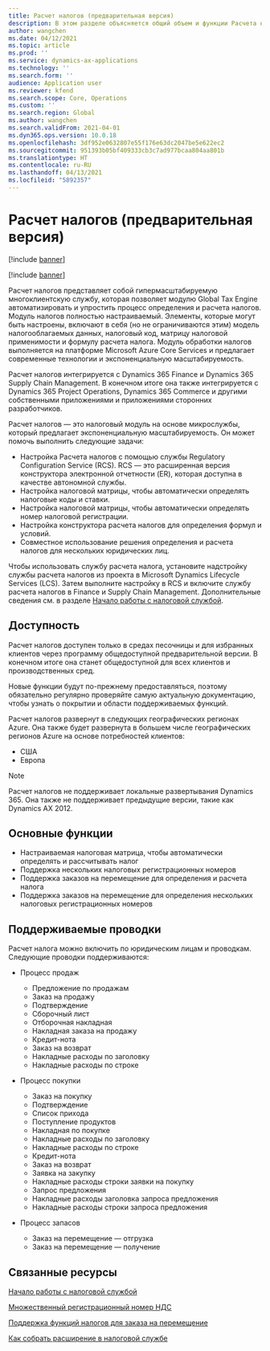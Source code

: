 ```yaml
---
title: Расчет налогов (предварительная версия)
description: В этом разделе объясняется общий объем и функции Расчета налогов.
author: wangchen
ms.date: 04/12/2021
ms.topic: article
ms.prod: ''
ms.service: dynamics-ax-applications
ms.technology: ''
ms.search.form: ''
audience: Application user
ms.reviewer: kfend
ms.search.scope: Core, Operations
ms.custom: ''
ms.search.region: Global
ms.author: wangchen
ms.search.validFrom: 2021-04-01
ms.dyn365.ops.version: 10.0.18
ms.openlocfilehash: 3df952e0632807e55f176e63dc2047be5e622ec2
ms.sourcegitcommit: 951393b05bf409333cb3c7ad977bcaa804aa801b
ms.translationtype: HT
ms.contentlocale: ru-RU
ms.lasthandoff: 04/13/2021
ms.locfileid: "5892357"
---
```

# <a name="tax-calculation-preview"></a>Расчет налогов (предварительная версия)

[!include [banner](../includes/banner.md)]

[!include [banner](../includes/preview-banner.md)]

Расчет налогов представляет собой гипермасштабируемую многоклиентскую службу, которая позволяет модулю Global Tax Engine автоматизировать и упростить процесс определения и расчета налогов. Модуль налогов полностью настраиваемый. Элементы, которые могут быть настроены, включают в себя (но не ограничиваются этим) модель налогооблагаемых данных, налоговый код, матрицу налоговой применимости и формулу расчета налога. Модуль обработки налогов выполняется на платформе Microsoft Azure Core Services и предлагает современные технологии и экспоненциальную масштабируемость.

Расчет налогов интегрируется с Dynamics 365 Finance и Dynamics 365 Supply Chain Management. В конечном итоге она также интегрируется с Dynamics 365 Project Operations, Dynamics 365 Commerce и другими собственными приложениями и приложениями сторонних разработчиков.

Расчет налогов — это налоговый модуль на основе микрослужбы, который предлагает экспоненциальную масштабируемость. Он может помочь выполнить следующие задачи:

- Настройка Расчета налогов с помощью службы Regulatory Configuration Service (RCS). RCS — это расширенная версия конструктора электронной отчетности (ER), которая доступна в качестве автономной службы.
- Настройка налоговой матрицы, чтобы автоматически определять налоговые коды и ставки.
- Настройка налоговой матрицы, чтобы автоматически определять номер налоговой регистрации.
- Настройка конструктора расчета налогов для определения формул и условий.
- Совместное использование решения определения и расчета налогов для нескольких юридических лиц.

Чтобы использовать службу расчета налога, установите надстройку службы расчета налогов из проекта в Microsoft Dynamics Lifecycle Services (LCS). Затем выполните настройку в RCS и включите службу расчета налогов в Finance и Supply Chain Management. Дополнительные сведения см. в разделе [Начало работы с налоговой службой](./global-get-started-with-tax-calculation-service.md).

## <a name="availability"></a>Доступность

Расчет налогов доступен только в средах песочницы и для избранных клиентов через программу общедоступной предварительной версии. В конечном итоге она станет общедоступной для всех клиентов и производственных сред.

Новые функции будут по-прежнему предоставляться, поэтому обязательно регулярно проверяйте самую актуальную документацию, чтобы узнать о покрытии и области поддерживаемых функций.

Расчет налогов развернут в следующих географических регионах Azure. Она также будет развернута в большем числе географических регионов Azure на основе потребностей клиентов:

- США
- Европа

> [!NOTE]
> Расчет налогов не поддерживает локальные развертывания Dynamics 365. Она также не поддерживает предыдущие версии, такие как Dynamics AX 2012.

## <a name="feature-highlights"></a>Основные функции

- Настраиваемая налоговая матрица, чтобы автоматически определять и рассчитывать налог
- Поддержка нескольких налоговых регистрационных номеров
- Поддержка заказов на перемещение для определения и расчета налога
- Поддержка заказов на перемещение для определения нескольких налоговых регистрационных номеров

## <a name="supported-transactions"></a>Поддерживаемые проводки

Расчет налога можно включить по юридическим лицам и проводкам. Следующие проводки поддерживаются:

- Процесс продаж

    - Предложение по продажам
    - Заказ на продажу
    - Подтверждение
    - Сборочный лист
    - Отборочная накладная
    - Накладная заказа на продажу
    - Кредит-нота
    - Заказ на возврат
    - Накладные расходы по заголовку
    - Накладные расходы по строке

- Процесс покупки

    - Заказ на покупку
    - Подтверждение
    - Список прихода
    - Поступление продуктов
    - Накладная по покупке 
    - Накладные расходы по заголовку
    - Накладные расходы по строке
    - Кредит-нота
    - Заказ на возврат
    - Заявка на закупку
    - Накладные расходы строки заявки на покупку
    - Запрос предложения
    - Накладные расходы заголовка запроса предложения
    - Накладные расходы строки запроса предложения

- Процесс запасов

    - Заказ на перемещение — отгрузка
    - Заказ на перемещение — получение

## <a name="related-resources"></a>Связанные ресурсы

[Начало работы с налоговой службой](./global-get-started-with-tax-calculation-service.md)

[Множественный регистрационный номер НДС](./emea-multiple-vat-registration-numbers.md)

[Поддержка функций налогов для заказа на перемещение](./tasks/tax-feature-support-for-transfer-order.md)

[Как собрать расширение в налоговой службе](./tax-service-add-data-fields-tax-integration-by-extension.md)